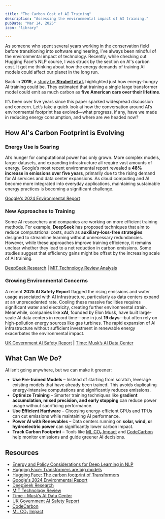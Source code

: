 ```yaml
---

title: "The Carbon Cost of AI Training"
description: "Assessing the environmental impact of AI training."
pubDate: "Mar 14, 2025"
icon: "library"

---
```


As someone who spent several years working in the conservation field before transitioning into software engineering, I’ve always been mindful of the environmental impact of technology. Recently, while checking out Hugging Face's NLP course, I was struck by the section on AI's carbon cost. It got me thinking about how the energy demands of training AI models could affect our planet in the long run.

Back in **2019**, a [study by **Strubell et al.**](https://arxiv.org/pdf/1906.02243) highlighted just how energy-hungry AI training could be. They estimated that training a single large transformer model could emit as much carbon as **five American cars over their lifetime**.

It’s been over five years since this paper sparked widespread discussion and concern. Let’s take a quick look at how the conversation around AI’s environmental footprint has evolved—what progress, if any, have we made in reducing energy consumption, and where are we headed now?

## How AI's Carbon Footprint is Evolving

### Energy Use is Soaring

AI’s hunger for computational power has only grown. More complex models, larger datasets, and expanding infrastructure all require vast amounts of energy. Google’s most recent environmental report revealed a **48% increase in emissions over five years**, primarily due to the rising demand for AI services and data center expansions. As cloud computing and AI become more integrated into everyday applications, maintaining sustainable energy practices is becoming a significant challenge.

[Google's 2024 Environmental Report](https://www.gstatic.com/gumdrop/sustainability/google-2024-environmental-report.pdf)

### New Approaches to Training

Some AI researchers and companies are working on more efficient training methods. For example, **DeepSeek** has proposed techniques that aim to reduce computational costs, such as **auxiliary-loss-free strategies** designed to streamline learning without unnecessary redundancies. However, while these approaches improve training efficiency, it remains unclear whether they lead to a net reduction in carbon emissions. Some studies suggest that efficiency gains might be offset by the increasing scale of AI training.

[DeepSeek Research](https://arxiv.org/abs/2408.15664) | [MIT Technology Review Analysis](https://www.technologyreview.com/2025/01/31/1110776/deepseek-might-not-be-such-good-news-for-energy-after-all/)

### Growing Environmental Concerns

A recent **2025 AI Safety Report** flagged the rising emissions and water usage associated with AI infrastructure, particularly as data centers expand at an unprecedented rate. Cooling these massive facilities requires significant water and electricity, creating further environmental strain. Meanwhile, companies like **xAI**, founded by Elon Musk, have built large-scale AI data centers in record time—one in just **19 days**—but often rely on high-pollution energy sources like gas turbines. The rapid expansion of AI infrastructure without sufficient investment in renewable energy exacerbates the environmental impact.

[UK Government AI Safety Report](https://assets.publishing.service.gov.uk/media/679a0c48a77d250007d313ee/International_AI_Safety_Report_2025_accessible_f.pdf) | [Time: Musk’s AI Data Center](https://time.com/7021709/elon-musk-xai-grok-memphis)

## What Can We Do?

AI isn’t going anywhere, but we can make it greener:

- **Use Pre-trained Models** – Instead of starting from scratch, leverage existing models that have already been trained. This avoids duplicating energy-intensive computations and significantly reduces emissions.
- **Optimize Training** – Smarter training techniques like **gradient accumulation, mixed precision, and early stopping** can reduce power usage without sacrificing performance.
- **Use Efficient Hardware** – Choosing energy-efficient GPUs and TPUs can cut emissions while maintaining AI performance.
- **Power AI with Renewables** – Data centers running on **solar, wind, or hydroelectric power** can significantly lower carbon impact.
- **Track Carbon Footprint** – Tools like [ML CO₂ Impact](https://mlco2.github.io/impact/) and [CodeCarbon](https://codecarbon.io/) help monitor emissions and guide greener AI decisions.

## Resources

- [Energy and Policy Considerations for Deep Learning in NLP](https://arxiv.org/pdf/1906.02243)
- [Hugging Face: Transformers are big models](https://huggingface.co/learn/nlp-course/chapter1/4#transformers-are-big-models)
- [Hugging Face: The carbon footprint of Transformers](https://www.youtube.com/watch?v=ftWlj4FBHTg)
- [Google's 2024 Environmental Report](https://www.gstatic.com/gumdrop/sustainability/google-2024-environmental-report.pdf)
- [DeepSeek Research](https://arxiv.org/abs/2408.15664)
- [MIT Technology Review](https://www.technologyreview.com/2025/01/31/1110776/deepseek-might-not-be-such-good-news-for-energy-after-all/)
- [Time - Musk’s AI Data Center](https://time.com/7021709/elon-musk-xai-grok-memphis)
- [UK Government AI Safety Report](https://assets.publishing.service.gov.uk/media/679a0c48a77d250007d313ee/International_AI_Safety_Report_2025_accessible_f.pdf)
- [CodeCarbon](https://codecarbon.io/)
- [ML CO₂ Impact](https://mlco2.github.io/impact/)
